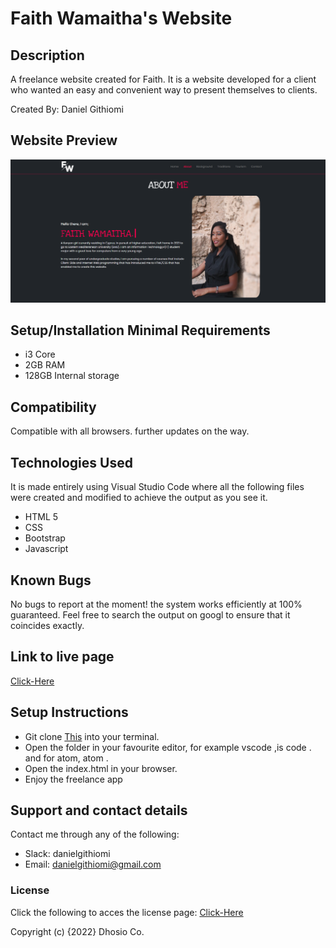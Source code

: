 # Faith Wamaitha's Website

## Description

A freelance website created for Faith. It is a website developed for a client who wanted an easy and convenient way to present themselves to clients.

Created By: Daniel Githiomi

## Website Preview

  ![SCREENSHOT](Assets/Images/Screenshot.png)

## Setup/Installation Minimal Requirements

* i3 Core
* 2GB RAM
* 128GB Internal storage

## Compatibility

  Compatible with all browsers.
  further updates on the way.

## Technologies Used

It is made entirely using Visual Studio Code where all the following files were created and modified to achieve the output as you see it.

* HTML 5
* CSS
* Bootstrap
* Javascript

## Known Bugs

No bugs to report at the moment! the system works efficiently at 100% guaranteed. Feel free to search the output on googl to ensure that it coincides exactly.

## Link to live page

[Click-Here](https://githiomi.github.io/Faith-Website)

## Setup Instructions

* Git clone [This](https://github.com/githiomi/Faith-Website) into your terminal.  
* Open the folder in your favourite editor, for example vscode ,is code . and for atom, atom .
* Open the index.html in your browser.
* Enjoy the freelance app

## Support and contact details

Contact me through any of the following:

* Slack: danielgithiomi
* Email: danielgithiomi@gmail.com

### License

Click the following to acces the license page: [Click-Here](https://github.com/githiomi/license/blob/master/LICENSE)

Copyright (c) {2022} Dhosio Co.
